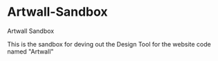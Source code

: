 Artwall-Sandbox
===============

Artwall Sandbox

This is the sandbox for deving out the Design Tool for the website code named "Artwall"


